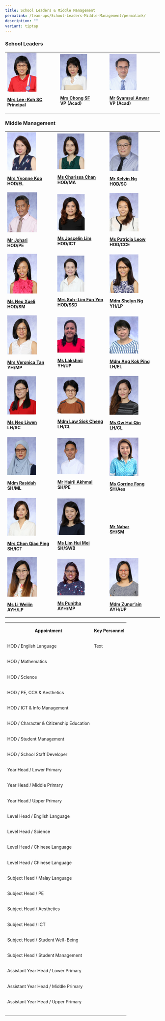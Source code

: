 ```yaml
---
title: School Leaders & Middle Management
permalink: /team-ups/School-Leaders-Middle-Management/permalink/
description: ""
variant: tiptap
---
```

<h3><strong>School Leaders</strong></h3><table><tbody><tr><td rowspan="1" colspan="3"><div class="isomer-image-wrapper"><img style="width:60%" height="auto" width="100%" src="/images/Our%20Team%20UPS/SL%20&amp;%20Middle%20Management/SL/mrs%20lee-koh%20siew%20cheng.jpg"></div><p><strong><a href="mailto:unity_ps@moe.edu.sg" rel="noopener noreferrer" target="_blank">Mrs Lee-Koh SC</a><br>Principal</strong></p></td><td rowspan="1" colspan="3"><div class="isomer-image-wrapper"><img style="width:60%" height="auto" width="100%" src="/images/Our%20Team%20UPS/SL%20&amp;%20Middle%20Management/SL/mrs%20chong%20suet%20fong.jpg"></div><p><strong><a href="mailto:unity_ps@moe.edu.sg" rel="noopener noreferrer" target="_blank">Mrs Chong SF</a><br>VP (Acad)</strong></p></td><td rowspan="1" colspan="3"><div class="isomer-image-wrapper"><img style="width:56%" height="auto" width="100%" src="/images/Our%20Team%20UPS/SL%20&amp;%20Middle%20Management/SL/Mr_Syamsul.png"></div><p><strong><a href="mailto:unity_ps@moe.edu.sg" rel="noopener noreferrer" target="_blank">Mr Syamsul Anwar</a><br>VP (Acad)</strong><br></p></td></tr></tbody></table><h3><strong>Middle Management</strong></h3><table><tbody><tr><td rowspan="1" colspan="2"><div class="isomer-image-wrapper"><img style="width:62%" height="auto" width="100%" src="/images/Our%20Team%20UPS/SL%20&amp;%20Middle%20Management/Middle%20Management/mrs%20yvonne%20koo.jpg"></div><p><strong><a href="mailto:yvonne_koo@schools.gov.sg" rel="noopener noreferrer" target="_blank">Mrs Yvonne Koo</a><br>HOD/EL</strong></p></td><td rowspan="1" colspan="2"><div class="isomer-image-wrapper"><img style="width:56%" height="auto" width="100%" src="/images/Our%20Team%20UPS/SL%20&amp;%20Middle%20Management/Middle%20Management/ms%20chan%20kar%20yee%20charissa.jpg"></div><p><strong><a href="mailto:chan_kar_yee_charissa@schools.gov.sg" rel="noopener noreferrer" target="_blank"><u>Ms Charissa Chan</u></a><br>HOD/MA</strong></p></td><td rowspan="1" colspan="2"><div class="isomer-image-wrapper"><img style="width:60%" height="auto" width="100%" src="/images/Our%20Team%20UPS/SL%20&amp;%20Middle%20Management/Middle%20Management/mr%20kelvin%20ng%20chin%20khiang.jpg"></div><p><strong><a href="mailto:kelvin_ng_chin_khiang@schools.gov.sg" rel="noopener noreferrer" target="_blank"><u>Mr Kelvin Ng</u></a><br>HOD/SC</strong></p></td></tr><tr><td rowspan="1" colspan="2"><div class="isomer-image-wrapper"><img style="width:65%" height="auto" width="100%" src="/images/Our%20Team%20UPS/SL%20&amp;%20Middle%20Management/Middle%20Management/mr%20johari%20wahid.jpg"></div><p><strong><a href="mailto:johari_b_wahid@schools.gov.sg" rel="noopener noreferrer" target="_blank"><u>Mr Johari</u></a><br>HOD/PE</strong></p></td><td rowspan="1" colspan="2"><div class="isomer-image-wrapper"><img style="width:57%" height="auto" width="100%" src="/images/Our%20Team%20UPS/SL%20&amp;%20Middle%20Management/Middle%20Management/ms%20Joscelin%20lim%20poh%20chen.jpg"></div><p><strong><a href="mailto:lim_poh_chen@schools.gov.sg" rel="noopener noreferrer" target="_blank"><u>Ms Joscelin Lim</u></a><br>HOD/ICT</strong></p></td><td rowspan="1" colspan="2"><div class="isomer-image-wrapper"><img style="width:60%" height="auto" width="100%" src="/images/Our%20Team%20UPS/SL%20&amp;%20Middle%20Management/Middle%20Management/ms%20patricia%20leow%20saw%20ping.jpg"></div><p><strong><a href="mailto:leow_saw_ping@schools.gov.sg" rel="noopener noreferrer" target="_blank"><u>Ms Patricia Leow</u></a><br>HOD/CCE</strong></p></td></tr><tr><td rowspan="1" colspan="2"><div class="isomer-image-wrapper"><img style="width:65%" height="auto" width="100%" src="/images/Our%20Team%20UPS/SL%20&amp;%20Middle%20Management/Middle%20Management/ms%20neo%20xueli.jpg"></div><p><strong><a href="mailto:neo_xueli@schools.gov.sg" rel="noopener noreferrer" target="_blank"><u>Ms Neo Xueli</u></a><br>HOD/SM</strong></p></td><td rowspan="1" colspan="2"><div class="isomer-image-wrapper"><img style="width:56%" height="auto" width="100%" src="/images/Our%20Team%20UPS/SL%20&amp;%20Middle%20Management/Middle%20Management/mrs%20soh-lim%20fun%20yen.jpg"></div><p><strong><a href="mailto:lim_fun_yen@schools.gov.sg" rel="noopener noreferrer" target="_blank"><u>Mrs Soh-Lim Fun Yen</u></a><br>HOD/SSD</strong></p></td><td rowspan="1" colspan="2"><div class="isomer-image-wrapper"><img style="width:60%" height="auto" width="100%" src="/images/Our%20Team%20UPS/SL%20&amp;%20Middle%20Management/Middle%20Management/mdm%20shelyn%20ng%20sok%20kian%20(huang%20shujuan).jpg"></div><p><strong><a href="mailto:ng_sok_kian@schools.gov.sg" rel="noopener noreferrer" target="_blank"><u>Mdm Shelyn Ng</u></a><br>YH/LP</strong></p></td></tr><tr><td rowspan="1" colspan="2"><div class="isomer-image-wrapper"><img style="width:64%" height="auto" width="100%" src="/images/Our%20Team%20UPS/SL%20&amp;%20Middle%20Management/Middle%20Management/mrs%20veronica%20tan%20yew%20hwee.jpg"></div><p><strong><a href="mailto:veronica_tan_siew_lan@schools.gov.sg" rel="noopener noreferrer" target="_blank"><u>Mrs Veronica Tan</u></a><br>YH/MP</strong></p></td><td rowspan="1" colspan="2"><div class="isomer-image-wrapper"><img style="width:57%" height="auto" width="100%" src="/images/Our%20Team%20UPS/SL%20&amp;%20Middle%20Management/Middle%20Management/Lakshmi.png"></div><p><strong><a href="mailto:lakshmi_arivananthan@schools.gov.sg" rel="noopener noreferrer" target="_blank"><u>Ms Lakshmi</u></a><br>YH/UP</strong></p></td><td rowspan="1" colspan="2"><div class="isomer-image-wrapper"><img style="width:60%" height="auto" width="100%" src="/images/Our%20Team%20UPS/SL%20&amp;%20Middle%20Management/Middle%20Management/kok%20ping.jpg"></div><p><strong><a href="mailto:ang_kok_ping@schools.gov.sg" rel="noopener noreferrer" target="_blank"><u>Mdm Ang Kok Ping</u></a><br>LH/EL</strong></p></td></tr><tr><td rowspan="1" colspan="2"><div class="isomer-image-wrapper"><img style="width:62%" height="auto" width="100%" src="/images/Our%20Team%20UPS/SL%20&amp;%20Middle%20Management/Middle%20Management/ms%20neo%20liwen.jpg"></div><p><strong><a href="mailto:neo_liwen@schools.gov.sg" rel="noopener noreferrer" target="_blank"><u>Ms Neo Liwen</u></a><br>LH/SC</strong></p></td><td rowspan="1" colspan="2"><div class="isomer-image-wrapper"><img style="width:57%" height="auto" width="100%" src="/images/Our%20Team%20UPS/SL%20&amp;%20Middle%20Management/Middle%20Management/mdm%20law%20siok%20cheng.jpg"></div><p><strong><a href="mailto:law_siok_cheng@schools.gov.sg" rel="noopener noreferrer" target="_blank"><u>Mdm Law Siok Cheng</u></a><br>LH/CL</strong></p></td><td rowspan="1" colspan="2"><div class="isomer-image-wrapper"><img style="width:60%" height="auto" width="100%" src="/images/Our%20Team%20UPS/SL%20&amp;%20Middle%20Management/Middle%20Management/ms_ow_hui_qin.jpg"></div><p><strong><a href="mailto:ow_hui_qin@schools.gov.sg" rel="noopener noreferrer" target="_blank"><u>Ms Ow Hui Qin</u></a><br>LH/CL</strong></p></td></tr><tr><td rowspan="1" colspan="2"><div class="isomer-image-wrapper"><img style="width:62%" height="auto" width="100%" src="/images/Our%20Team%20UPS/SL%20&amp;%20Middle%20Management/Middle%20Management/mdm%20rasidah%20ahmad.jpg"></div><p><strong><a href="mailto:rasidah_ahmad@schools.gov.sg" rel="noopener noreferrer" target="_blank"><u>Mdm Rasidah</u></a><br>SH/ML</strong></p></td><td rowspan="1" colspan="2"><div class="isomer-image-wrapper"><img style="width:56%" height="auto" width="100%" src="/images/Our%20Team%20UPS/SL%20&amp;%20Middle%20Management/Middle%20Management/mr%20hairil%20akhmal%20b%20sakroni.jpg"></div><p><strong><a href="mailto:hairil_akhmal_b_sakroni@schools.gov.sg" rel="noopener noreferrer" target="_blank"><u>Mr Hairil Akhmal</u></a><br>SH/PE</strong></p></td><td rowspan="1" colspan="2"><div class="isomer-image-wrapper"><img style="width:60%" height="auto" width="100%" src="/images/Our%20Team%20UPS/SL%20&amp;%20Middle%20Management/Middle%20Management/Corrine.png"></div><p><strong><a href="mailto:corrine_fong_tze_yuen@schools.gov.sg" rel="noopener noreferrer" target="_blank"><u>Ms Corrine Fong</u></a><br>SH/Aes</strong></p></td></tr><tr><td rowspan="1" colspan="2"><div class="isomer-image-wrapper"><img style="width:62%" height="auto" width="100%" src="/images/Our%20Team%20UPS/SL%20&amp;%20Middle%20Management/Middle%20Management/mrs%20chon%20qiao%20ping.jpg"></div><p><strong><a href="mailto:chong_qiao_ping@schools.gov.sg" rel="noopener noreferrer" target="_blank"><u>Mrs Chon Qiao Ping</u></a><br>SH/ICT</strong></p></td><td rowspan="1" colspan="2"><div class="isomer-image-wrapper"><img style="width:57%" height="auto" width="100%" src="/images/Our%20Team%20UPS/SL%20&amp;%20Middle%20Management/Middle%20Management/ms%20lim%20hui%20mei.jpg"></div><p><strong><a href="mailto:lim_hui_mei@schools.gov.sg" rel="noopener noreferrer" target="_blank"><u>Ms Lim Hui Mei</u></a><br>SH/SWB</strong></p></td><td rowspan="1" colspan="2"><div class="isomer-image-wrapper"><img style="width:65%" height="auto" width="100%" src=""></div><p><strong><a href="mailto:naharudin_b_shariff@schools.gov.sg" rel="noopener noreferrer" target="_blank"><u>Mr Nahar</u></a><br>SH/SM</strong></p></td></tr><tr><td rowspan="1" colspan="2"><div class="isomer-image-wrapper"><img style="width:64%" height="auto" width="100%" src="/images/Our%20Team%20UPS/SL%20&amp;%20Middle%20Management/Middle%20Management/ms_li_weijin.jpg"></div><p><strong><a href="mailto:li_weijin@schools.gov.sg" rel="noopener noreferrer" target="_blank"><u>Ms Li Weijin</u></a><br>AYH/LP</strong></p></td><td rowspan="1" colspan="2"><div class="isomer-image-wrapper"><img style="width:57%" height="auto" width="100%" src="/images/Our%20Team%20UPS/SL%20&amp;%20Middle%20Management/Middle%20Management/punitha.png"></div><p><strong><a href="mailto:Punitha_Elancheran@schools.gov.sg" rel="noopener noreferrer" target="_blank"><u>Ms Punitha</u></a><br>AYH/MP</strong></p></td><td rowspan="1" colspan="2"><div class="isomer-image-wrapper"><img style="width:60%" height="auto" width="100%" src="/images/Our%20Team%20UPS/SL%20&amp;%20Middle%20Management/Middle%20Management/mdm%20zunur'ain%20othman.jpg"></div><p><strong><a href="mailto:zunurain_othman@schools.gov.sg" rel="noopener noreferrer" target="_blank"><u>Mdm Zunur’ain</u></a><br>AYH/UP</strong></p></td></tr></tbody></table><table><tbody><tr><th rowspan="1" colspan="1"><p>Appointment</p></th><th rowspan="1" colspan="1"><p>Key Personnel</p></th></tr><tr><td rowspan="1" colspan="1"><p>HOD / English Language</p></td><td rowspan="1" colspan="1"><p>Text</p></td></tr><tr><td rowspan="1" colspan="1"><p>HOD /  Mathematics</p></td><td rowspan="1" colspan="1"><p></p></td></tr><tr><td rowspan="1" colspan="1"><p>HOD / Science</p></td><td rowspan="1" colspan="1"><p></p></td></tr><tr><td rowspan="1" colspan="1"><p>HOD / PE, CCA &amp; Aesthetics</p></td><td rowspan="1" colspan="1"><p></p></td></tr><tr><td rowspan="1" colspan="1"><p>HOD / ICT &amp; Info Management</p></td><td rowspan="1" colspan="1"><p></p></td></tr><tr><td rowspan="1" colspan="1"><p>HOD / Character &amp; Citizenship Education</p></td><td rowspan="1" colspan="1"><p></p></td></tr><tr><td rowspan="1" colspan="1"><p>HOD / Student Management</p></td><td rowspan="1" colspan="1"><p></p></td></tr><tr><td rowspan="1" colspan="1"><p>HOD / School Staff Developer</p></td><td rowspan="1" colspan="1"><p></p></td></tr><tr><td rowspan="1" colspan="1"><p>Year Head / Lower Primary</p></td><td rowspan="1" colspan="1"><p></p></td></tr><tr><td rowspan="1" colspan="1"><p>Year Head / Middle Primary</p></td><td rowspan="1" colspan="1"><p></p></td></tr><tr><td rowspan="1" colspan="1"><p>Year Head / Upper Primary</p></td><td rowspan="1" colspan="1"><p></p></td></tr><tr><td rowspan="1" colspan="1"><p>Level Head / English Language</p></td><td rowspan="1" colspan="1"><p></p></td></tr><tr><td rowspan="1" colspan="1"><p>Level Head / Science</p></td><td rowspan="1" colspan="1"><p></p></td></tr><tr><td rowspan="1" colspan="1"><p>Level Head / Chinese Language</p></td><td rowspan="1" colspan="1"><p></p></td></tr><tr><td rowspan="1" colspan="1"><p>Level Head / Chinese Language</p></td><td rowspan="1" colspan="1"><p></p></td></tr><tr><td rowspan="1" colspan="1"><p>Subject Head / Malay Language</p></td><td rowspan="1" colspan="1"><p></p></td></tr><tr><td rowspan="1" colspan="1"><p>Subject Head / PE</p></td><td rowspan="1" colspan="1"><p></p></td></tr><tr><td rowspan="1" colspan="1"><p>Subject Head / Aesthetics</p></td><td rowspan="1" colspan="1"><p></p></td></tr><tr><td rowspan="1" colspan="1"><p>Subject Head / ICT</p></td><td rowspan="1" colspan="1"><p></p></td></tr><tr><td rowspan="1" colspan="1"><p>Subject Head / Student Well-Being</p></td><td rowspan="1" colspan="1"><p></p></td></tr><tr><td rowspan="1" colspan="1"><p>Subject Head / Student Management</p></td><td rowspan="1" colspan="1"><p></p></td></tr><tr><td rowspan="1" colspan="1"><p>Assistant Year Head / Lower Primary</p></td><td rowspan="1" colspan="1"><p></p></td></tr><tr><td rowspan="1" colspan="1"><p>Assistant Year Head / Middle Primary</p></td><td rowspan="1" colspan="1"><p></p></td></tr><tr><td rowspan="1" colspan="1"><p>Assistant Year Head / Upper Primary</p></td><td rowspan="1" colspan="1"><p></p></td></tr><tr><td rowspan="1" colspan="1"><p></p></td><td rowspan="1" colspan="1"><p></p></td></tr></tbody></table><p></p>